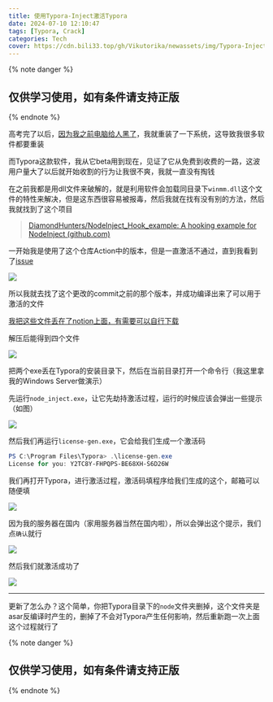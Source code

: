 ```yaml
---
title: 使用Typora-Inject激活Typora
date: 2024-07-10 12:10:47
tags: [Typora, Crack]
categories: Tech
cover: https://cdn.bili33.top/gh/Vikutorika/newassets/img/Typora-Inject/Typora_4XWzIX68g7.png
---
```


{% note danger %}

## 仅供学习使用，如有条件请支持正版

{% endnote %}

高考完了以后，[因为我之前电脑给人黑了](/posts/How-I-Get-Hacked-by-Russian/)，我就重装了一下系统，这导致我很多软件都要重装

而Typora这款软件，我从它beta用到现在，见证了它从免费到收费的一路，这波用户量大了以后就开始收割的行为让我很不爽，我就一直没有掏钱

在之前我都是用dll文件来破解的，就是利用软件会加载同目录下`winmm.dll`这个文件的特性来解决，但是这东西很容易被报毒，然后我就在找有没有别的方法，然后我就找到了这个项目

> [DiamondHunters/NodeInject_Hook_example: A hooking example for NodeInject (github.com)](https://github.com/DiamondHunters/NodeInject_Hook_example)

一开始我是使用了这个仓库Action中的版本，但是一直激活不通过，直到我看到了[issue](https://github.com/DiamondHunters/NodeInject_Hook_example/issues/1#issuecomment-1784011014)

![](https://cdn.bili33.top/gh/Vikutorika/newassets/img/Typora-Inject/msedge_saTSxmwUBp.png)

所以我就去找了这个更改的commit之前的那个版本，并成功编译出来了可以用于激活的文件

[我把这些文件丢在了notion上面，有需要可以自行下载](https://gamernotitle.notion.site/Typora-bcf779e3cc22483aa80f9eeb6d52b4f4)

解压后能得到四个文件

![](https://cdn.bili33.top/gh/Vikutorika/newassets/img/Typora-Inject/Bandizip.x64_hpv2ndSeU.png)

把两个exe丢在Typora的安装目录下，然后在当前目录打开一个命令行（我这里拿我的Windows Server做演示）

先运行`node_inject.exe`，让它先劫持激活过程，运行的时候应该会弹出一些提示（如图）

![](https://cdn.bili33.top/gh/Vikutorika/newassets@master/img/Typora-Inject/080235b6-4f7b-427e-92f6-42614257137.png)

然后我们再运行`license-gen.exe`，它会给我们生成一个激活码

```powershell
PS C:\Program Files\Typora> .\license-gen.exe
License for you: Y2TC8Y-FHPQPS-BE68XH-S6D26W
```

我们再打开Typora，进行激活过程，激活码填程序给我们生成的这个，邮箱可以随便填

![](https://cdn.bili33.top/gh/Vikutorika/newassets@master/img/Typora-Inject/f4e42409-fbc0-4f33-a9bf-0c530741213e.png)

因为我的服务器在国内（家用服务器当然在国内啦），所以会弹出这个提示，我们点`确认`就行

![](https://cdn.bili33.top/gh/Vikutorika/newassets@master/img/Typora-Inject/df48ad69-381d-430f-9ea3-e07f28933fff.png)

然后我们就激活成功了

![](https://cdn.bili33.top/gh/Vikutorika/newassets@master/img/Typora-Inject/358ea9d0-22b9-47bf-b173-b0d77afe67ee.png)

---

更新了怎么办？这个简单，你把Typora目录下的`node`文件夹删掉，这个文件夹是asar反编译时产生的，删掉了不会对Typora产生任何影响，然后重新跑一次上面这个过程就行了

{% note danger %}

## 仅供学习使用，如有条件请支持正版

{% endnote %}
